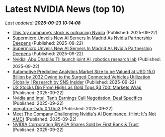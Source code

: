 # Latest NVIDIA News (top 10)
_Last updated: **2025-09-23 10:14:08**_

- [This toy company’s stock is outpacing Nvidia](https://biztoc.com/x/c4b69448b6c23aca) (Published: 2025-09-22)
- [Supermicro Unveils New AI Servers In Madrid As Nvidia Partnership Deepens](https://biztoc.com/x/56b1a433b797d960) (Published: 2025-09-22)
- [Supermicro Unveils New AI Servers In Madrid As Nvidia Partnership Deepens](https://finance.yahoo.com/news/supermicro-unveils-ai-servers-madrid-100802683.html) (Published: 2025-09-22)
- [Nvidia, Abu Dhabiâs TII launch joint AI, robotics research lab](https://thefly.com/permalinks/entry.php/id4200988/NVDA-Nvidia-Abu-DhabiacircAcirceuroAcirctrades-TII-launch-joint-AI-robotics-research-lab) (Published: 2025-09-22)
- [Automotive Predictive Analytics Market Size to be Valued at USD 15.0 Billion by 2032 Owing to the Surged Connected Vehicles Utilization Globally | Research by SNS Insider](https://www.globenewswire.com/news-release/2025/09/22/3153744/0/en/Automotive-Predictive-Analytics-Market-Size-to-be-Valued-at-USD-15-0-Billion-by-2032-Owing-to-the-Surged-Connected-Vehicles-Utilization-Globally-Research-by-SNS-Insider.html) (Published: 2025-09-22)
- [US Stocks Dip From Highs as Gold Tops $3,700: Markets Wrap](https://financialpost.com/pmn/business-pmn/us-stocks-dip-from-highs-as-gold-tops-3700-markets-wrap) (Published: 2025-09-22)
- [Nvidia and Intel, Tan’s Earnings Call Negotiation, Deal Specifics](https://stratechery.com/2025/nvidia-and-intel-tans-earnings-call-negotiation-deal-specifics/) (Published: 2025-09-22)
- [megatron-fsdp 0.1.0rc3](https://pypi.org/project/megatron-fsdp/0.1.0rc3/) (Published: 2025-09-22)
- [Meet The Company Challenging Nvidia's AI Dominance. (Hint: It's Not AMD)](https://biztoc.com/x/7fab270d1447c3ef) (Published: 2025-09-22)
- [NVIDIA Corporation $NVDA Shares Sold by First Bank & Trust](https://www.etfdailynews.com/2025/09/22/nvidia-corporation-nvda-shares-sold-by-first-bank-trust/) (Published: 2025-09-22)
